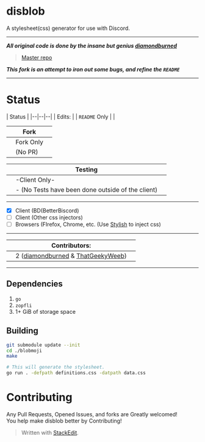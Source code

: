 # disblob
A stylesheet(css) generator for use with Discord.
***
***All original code is done by the insane but genius [diamondburned](https://github.com/diamondburned/)***
> [Master repo](https://github.com/diamondburned/disblob)

***This fork is an attempt to iron out some bugs, and refine the `README`***
***
# Status
|   Status |
|--|--|--|
|   Edits:
|  | `README` Only |  |



|   |Fork|  |
|--|--|--|
|  | Fork Only |  |
|  |  (No PR)  |  |

|  | Testing |  |
|--|--|--|
|  | 		-Client Only-		 |  |
|  |-  (No Tests have been done outside of the client)  |  
***
 - [x] Client (BD(BetterBiscord)
 - [ ] Client (Other css injectors)
 - [ ] Browsers (FIrefox, Chrome, etc. (Use [Stylish](https://userstyles.org/) to inject css)
***
|  | Contributors:|  |
|--|--|--|
|  | 		2 ([diamondburned](https://github.com/diamondburned/) & [ThatGeekyWeeb](https://github.com/ThatGeekyWeeb))

***
## Dependencies
 
 1. `go`
  2. `zopfli`
  3. 1+ GiB of storage space
 
## Building

```sh
git submodule update --init
cd ./blobmoji
make

# This will generate the stylesheet.
go run . -defpath definitions.css -datpath data.css
```

# Contributing
Any Pull Requests, Opened Issues, and forks are  Greatly welcomed!\
You help make disblob better by Contributing!

> Written with [StackEdit](https://stackedit.io/).
<!--stackedit_data:
eyJoaXN0b3J5IjpbLTE1MjQyODI1OTYsNTM0ODIwNTYyXX0=
-->